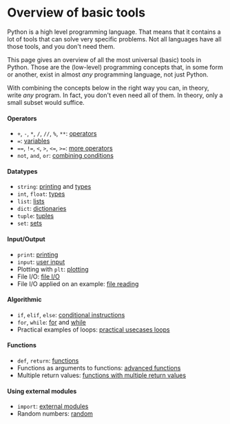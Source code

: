 # Overview of basic tools

Python is a high level programming language. That means that it contains a lot of
tools that can solve very specific problems. Not all languages have all those tools,
and you don't need them.

This page gives an overview of all the most universal (basic) tools in Python.
Those are the (low-level) programming concepts that, in some form or another, exist
in almost *any* programming language, not just Python.

With combining the concepts below in the right way you can, in theory, write *any* program.
In fact, you don't even need all of them. In theory, only a small subset would suffice.

#### Operators

- `+`, `-`, `*`, `/`, `//`, `%`, `**`: [operators](/python/en/basics#operators)
- `=`: [variables](/python/en/basics#variables)
- `==`, `!=`, `<`, `>`, `<=`, `>=`: [more operators](/python/en/algorithms#more-operators)
- `not`, `and`, `or`: [combining conditions](/python/en/algorithms#combining-conditions)

#### Datatypes

- `string`: [printing](/python/en/basics#printing) and [types](/python/en/basics#types)
- `int`, `float`: [types](/python/en/basics#types)
- `list`: [lists](/python/en/lists)
- `dict`: [dictionaries](/python/en/dictionaries/use)
- `tuple`: [tuples](/python/en/tuples)
- `set`: [sets](/python/en/sets)

#### Input/Output

- `print`: [printing](/python/en/basics#printing)
- `input`: [user input](/python/en/basics#user-input)
- Plotting with `plt`: [plotting](/python/en/plotting)
- File I/O: [file I/O](/python/en/file-io)
- File I/O applied on an example: [file reading](/python/en/files)

#### Algorithmic

- `if`, `elif`, `else`: [conditional instructions](/python/en/algorithms#conditional-instructions)
- `for`, `while`: [for](/python/en/loops/for) and [while](/python/en/loops/while)
- Practical examples of loops: [practical usecases loops](/python/en/loops/practical-uses)

#### Functions

- `def`, `return`: [functions](/python/en/functions)
- Functions as arguments to functions: [advanced functions](/python/en/functions2)
- Multiple return values: [functions with multiple return values](/python/en/functions3)

#### Using external modules

- `import`: [external modules](/python/en/modules)
- Random numbers: [random](/python/en/random)
